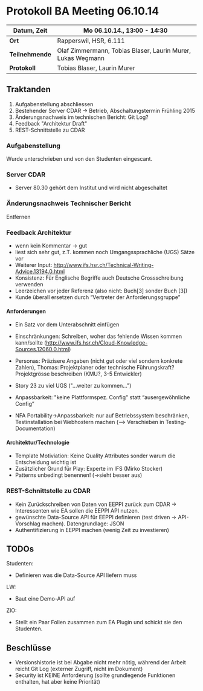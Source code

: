 # Protokoll BA Meeting 06.10.14

**Datum, Zeit** 	| Mo 06.10.14., 13:00 - 14:30
---         		| ---
**Ort**     		| Rapperswil, HSR, 6.111
**Teilnehmende**	| Olaf Zimmermann, Tobias Blaser, Laurin Murer, Lukas Wegmann
**Protokoll**		| Tobias Blaser, Laurin Murer



## Traktanden

1. Aufgabenstellung abschliessen
2. Bestehender Server CDAR -> Betrieb, Abschaltungstermin Frühling 2015
3. Änderungsnachweis im technischen Bericht: Git Log?
4. Feedback "Architektur Draft"
5. REST-Schnittstelle zu CDAR


### Aufgabenstellung

Wurde unterschrieben und von den Studenten eingescant.


### Server CDAR

- Server 80.30 gehört dem Institut und wird nicht abgeschaltet


### Änderungsnachweis Technischer Bericht

Entfernen


### Feedback Architektur


- wenn kein Kommentar -> gut
- liest sich sehr gut, z.T. kommen noch Umgangssprachliche (UGS) Sätze vor
- Weiterer Input: http://www.ifs.hsr.ch/Technical-Writing-Advice.13194.0.html
- Konsistenz: Für Englische Begriffe auch Deutsche Grossschreibung verwenden
- Leerzeichen vor jeder Referenz (also nicht: Buch[3] sonder Buch [3])
- Kunde überall ersetzen durch “Vertreter der Anforderungsgruppe”

#### Anforderungen

- Ein Satz vor dem Unterabschnitt einfügen
- Einschränkungen: Schreiben, woher das fehlende Wissen kommen kann/sollte (http://www.ifs.hsr.ch/Cloud-Knowledge-Sources.12060.0.html)
- Personas: Präzisere Angaben (nicht gut oder viel sondern konkrete Zahlen), Thomas: Projektplaner oder technische Führungskraft? Projektgrösse beschreiben (KMU?, 3-5 Entwickler)

- Story 23 zu viel UGS ("...weiter zu kommen...")
- Anpassbarkeit: "keine Plattformspez. Config" statt “ausergewöhnliche Config”
- NFA Portability->Anpassbarkeit: nur auf Betriebssystem beschränken, Testinstallation bei Webhostern machen (--> Verschieben in Testing-Documentation)

#### Architektur/Technologie

- Template Motiviation: Keine Quality Attributes sonder warum die Entscheidung wichtig ist
- Zusätzlicher Grund für Play: Experte im IFS (Mirko Stocker)
- Patterns unbedingt benennen! (->sieht besser aus)


### REST-Schnittstelle zu CDAR

- Kein Zurückschreiben von Daten von EEPPI zurück zum CDAR -> Interessenten wie EA sollen die EEPPI API nutzen.
- gewünschte Data-Source API für EEPPI definieren (test driven -> API- Vorschlag machen). Datengrundlage: JSON
- Authentifizierung in EEPPI machen (wenig Zeit zu investieren)


## TODOs

Studenten:

- Definieren was die Data-Source API liefern muss

LW:

- Baut eine Demo-API auf

ZIO:

- Stellt ein Paar Folien zusammen zum EA Plugin und schickt sie den Studenten.


## Beschlüsse

- Versionshistorie ist bei Abgabe nicht mehr nötig, während der Arbeit reicht Git Log (externer Zugriff, nicht im Dokument)
- Security ist KEINE Anforderung (sollte grundlegende Funktionen enthalten, hat aber keine Priorität)
